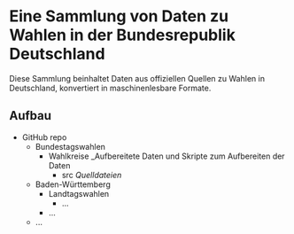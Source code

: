 # Eine Sammlung von Daten zu Wahlen in der Bundesrepublik Deutschland

Diese Sammlung beinhaltet Daten aus offiziellen Quellen zu Wahlen in Deutschland, konvertiert in maschinenlesbare Formate. 

## Aufbau
* GitHub repo
  * Bundestagswahlen
    * Wahlkreise _Aufbereitete Daten und Skripte zum Aufbereiten der Daten
      * src _Quelldateien_ 
  * Baden-Württemberg
    * Landtagswahlen
      * ...
    * ...
  * ...